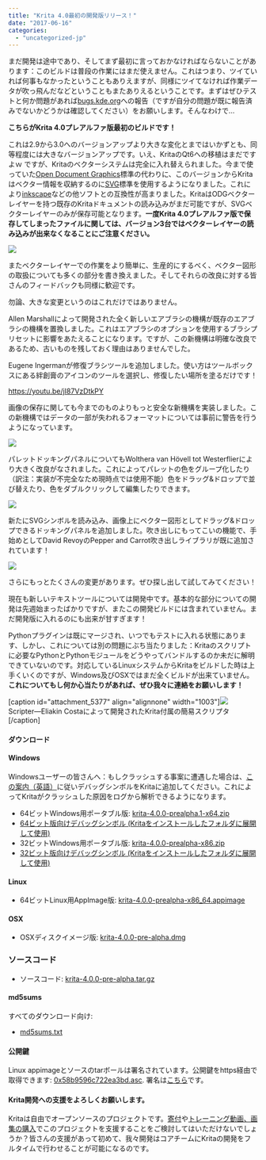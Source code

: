 ```yaml
---
title: "Krita 4.0最初の開発版リリース！"
date: "2017-06-16"
categories: 
  - "uncategorized-jp"
---
```


まだ開発は途中であり、そしてまず最初に言っておかなければならないことがあります：このビルドは普段の作業にはまだ使えません。これはつまり、ツイていれば何事もなかったということもありえますが、同様にツイてなければ作業データが吹っ飛んだなどということもまたありえるということです。まずはぜひテストと何か問題があれば[bugs.kde.org](https://bugs.kde.org)への報告（ですが自分の問題が既に報告済みでないかどうかは確認してください）をお願いします。そんなわけで…

**こちらがKrita 4.0プレアルファ版最初のビルドです！**

これは2.9から3.0へのバージョンアップより大きな変化とまではいかずとも、同等程度には大きなバージョンアップです。いえ、KritaのQt6への移植はまだですよｗ ですが、Kritaのベクターシステムは完全に入れ替えられました。今まで使っていた[Open Document Graphics](https://docs.oasis-open.org/office/v1.2/OpenDocument-v1.2.html)標準の代わりに、このバージョンからKritaはベクター情報を収納するのに[SVG](https://www.w3.org/TR/SVG/)標準を使用するようになりました。これにより[inkscape](https://inkscape.org)などの他ソフトとの互換性が高まりました。KritaはODGベクターレイヤーを持つ既存のKritaドキュメントの読み込みがまだ可能ですが、SVGベクターレイヤーのみが保存可能となります。**一度Krita 4.0プレアルファ版で保存してしまったファイルに関しては、バージョン3台ではベクターレイヤーの読み込みが出来なくなることにご注意ください。**

[![](images/vector-934x1024.png)](https://krita.org/wp-content/uploads/2017/06/vector.png)

またベクターレイヤーでの作業をより簡単に、生産的にするべく、ベクター図形の取扱についても多くの部分を書き換えました。そしてそれらの改良に対する皆さんのフィードバックも同様に歓迎です。

勿論、大きな変更というのはこれだけではありません。

Allen Marshallによって開発された全く新しいエアブラシの機構が既存のエアブラシの機構を置換しました。これはエアブラシのオプションを使用するブラシプリセットに影響をあたえることになります。ですが、この新機構は明確な改良であるため、古いものを残しておく理由はありませんでした。

Eugene Ingermanが修復ブラシツールを追加しました。使い方はツールボックスにある絆創膏のアイコンのツールを選択し、修復したい場所を塗るだけです！

https://youtu.be/jI87VzDtkPY

画像の保存に関しても今までのものよりもっと安全な新機構を実装しました。この新機構ではデータの一部が失われるフォーマットについては事前に警告を行うようになっています。

[![](images/warnings.png)](https://krita.org/wp-content/uploads/2017/06/warnings.png)

パレットドッキングパネルについてもWolthera van Hövell tot Westerflierにより大きく改良がなされました。これによってパレットの色をグループ化したり（訳注：実装が不完全なため現時点では使用不能）色をドラッグ&ドロップで並び替えたり、色をダブルクリックして編集したりできます。

[![](images/palette_dnd.png)](https://krita.org/wp-content/uploads/2017/06/palette_dnd.png)

新たにSVGシンボルを読み込み、画像上にベクター図形としてドラッグ&ドロップできるドッキングパネルを追加しました。吹き出しにもってこいの機能で、手始めとしてDavid RevoyのPepper and Carrot吹き出しライブラリが既に追加されています！

[![](images/symbol.png)](https://krita.org/wp-content/uploads/2017/06/symbol.png)

さらにもっとたくさんの変更があります。ぜひ探し出して試してみてください！

現在も新しいテキストツールについては開発中です。基本的な部分についての開発は先週始まったばかりですが、またこの開発ビルドには含まれていません。まだ開発版に入れるのにも出来が甘すぎます！

Pythonプラグインは既にマージされ、いつでもテストに入れる状態にあります、しかし、これについては別の問題にぶち当たりました：Kritaのスクリプトに必要なPythonとPythonモジュールをどうやってバンドルするのか未だに解明できていないのです。対応しているLinuxシステムからKritaをビルドした時は上手くいくのですが、Windows及びOSXではまだ全くビルドが出来ていません。**これについてもし何か心当たりがあれば、ぜひ我々に連絡をお願いします！**

\[caption id="attachment\_5377" align="alignnone" width="1003"\][![](images/scripter.png)](https://krita.org/wp-content/uploads/2017/06/scripter.png) Scripter―Eliakin Costaによって開発されたKrita付属の簡易スクリプタ\[/caption\]

#### ダウンロード

#### Windows

Windowsユーザーの皆さんへ：もしクラッシュする事案に遭遇した場合は、[この案内（英語）](https://docs.krita.org/Dr._Mingw_debugger)に従いデバッグシンボルをKritaに追加してください。これによってKritaがクラッシュした原因をログから解析できるようになります。

- 64ビットWindows用ポータブル版: [krita-4.0.0-prealpha.1-x64.zip](https://download.kde.org/unstable/krita/4.0.0-prealpha/krita-4.0.0-prealpha.1-x64.zip)
- [64ビット版向けデバッグシンボル (Kritaをインストールしたフォルダに展開して使用)](https://download.kde.org/unstable/krita/4.0.0-prealpha/krita-4.0.0-prealpha.1-x64-dbg.zip)
- 32ビットWindows用ポータブル版: [krita-4.0.0-prealpha-x86.zip](https://download.kde.org/unstable/krita/4.0.0-prealpha/krita-4.0.0-prealpha-x86.zip)
- [32ビット版向けデバッグシンボル (Kritaをインストールしたフォルダに展開して使用)](https://download.kde.org/unstable/krita/4.0.0-prealpha/krita-4.0.0-prealpha-x86-dbg.zip)

#### Linux

- 64ビットLinux用AppImage版: [krita-4.0.0-prealpha-x86\_64.appimage](https://download.kde.org/unstable/krita/4.0.0-prealpha/krita-4.0.0-pre-alpha-x86_64.appimage)

#### OSX

- OSXディスクイメージ版: [krita-4.0.0-pre-alpha.dmg](https://download.kde.org/unstable/krita/4.0.0-prealpha/krita-4.0.0-prealpha.dmg)

### ソースコード

- ソースコード: [krita-4.0.0-pre-alpha.tar.gz](https://download.kde.org/unstable/krita/4.0.0-prealpha/krita-4.0.0-prealpha.tar.gz)

#### md5sums

すべてのダウンロード向け:

- [md5sums.txt](https://download.kde.org/stable/krita/3.1.4/md5sums.txt)

#### 公開鍵

Linux appimageとソースのtarボールは署名されています。公開鍵をhttps経由で取得できます: [0x58b9596c722ea3bd.asc](https://share.kde.org/index.php/s/fJ99V5mZvuyD0z8). 署名は[こちら](http://download.kde.org/stable/krita/3.1.4/)です。

#### Krita開発への支援をよろしくお願いします。

Kritaは自由でオープンソースのプロジェクトです。[寄付](https://krita.org/en/support-us/donations/)や[トレーニング動画、画集の購入](https://krita.org/wp-admin/%22https://krita.org/en/support-us/shop)でこのプロジェクトを支援することをご検討してはいただけないでしょうか？皆さんの支援があって初めて、我々開発はコアチームにKritaの開発をフルタイムで行わせることが可能になるのです。
